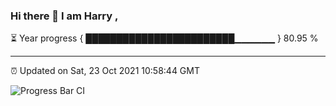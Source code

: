### Hi there 👋 I am Harry , 

⏳ Year progress { ████████████████████████▁▁▁▁▁▁ } 80.95 %

---

⏰ Updated on Sat, 23 Oct 2021 10:58:44 GMT

![Progress Bar CI](https://github.com/duykhang68/duykhang68/workflows/Progress%20Bar%20CI/badge.svg)
